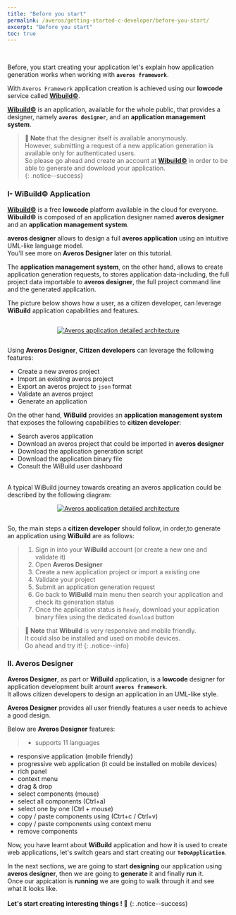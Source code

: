 ```yaml
---
title: "Before you start"
permalink: /averos/getting-started-c-developer/before-you-start/
excerpt: "Before you start"
toc: true
---
```

<br/>

Before, you start creating your application let's explain how application generation works when working with **`averos framework`**.<br/>

With `Averos Framework` application creation is achieved using our **lowcode** service called [**Wibuild©**](https://appbuilder.wiforge.com/ "Wibuild©").<br/> 

[**Wibuild©**](https://appbuilder.wiforge.com/ "Wibuild©") is an application, available for the whole public, that provides a designer, namely **`averos designer`**, and an **application management system**.<br/> 

>**🚩 Note** that the designer itself is available anonymously.<br/>
However, submitting a request of a new application generation is available only for authenticated users.<br/> 
So please go ahead and create an account at [**Wibuild©**](https://appbuilder.wiforge.com/ "Wibuild©") in order to be able to generate and download your application.<br/>
 {: .notice--success}

### **I- WiBuild© Application**

[**Wibuild©**](https://appbuilder.wiforge.com/ "Wibuild©") is a free **lowcode** platform available in the cloud for everyone.<br/>
**Wibuild©** is composed of an application designer named **averos designer** and an **application management system**.<br/>

**averos designer** allows to design a full **averos application** using an intuitive UML-like language model.<br/>
You'll see more on **Averos Designer** later on this tutorial.<br/>

The **application management system**, on the other hand, allows to create application generation requests, to stores application data-including, the full project data importable to **averos designer**, the full project command line and the generated application.<br/>

The picture below shows how a user, as a citizen developer, can leverage **WiBuild** application capabilities and features.

<div style="display: flex;flex-direction: row;justify-content: center;">
  <figure align="center">
    <a href="{{ site.baseurl }}/assets/tutorial/c-developer/3-wibuild-capabilities-features.png">
      <img src="{{ site.baseurl }}/assets/tutorial/c-developer/3-wibuild-capabilities-features.png" alt="Averos application detailed architecture">
    </a>
  </figure>
</div>

Using **Averos Designer**, **Citizen developers** can leverage the following features:
- Create a new averos project
- Import an existing averos project
- Export an averos project to `json` format
- Validate an averos project
- Generate an application 

On the other hand, **WiBuild** provides an **application management system** that exposes the following capabilities to **citizen developer**:
- Search averos application
- Download an averos project that could be imported in **averos designer** 
- Download the application generation script
- Download the application binary file
- Consult the WiBuild user dashboard

<br/>
A typical WiBuild journey towards creating an averos application could be described by the following diagram:
<div style="display: flex;flex-direction: row;justify-content: center;">
  <figure align="center">
    <a href="{{ site.baseurl }}/assets/tutorial/c-developer/4-wibuild-user-journey.png">
      <img src="{{ site.baseurl }}/assets/tutorial/c-developer/4-wibuild-user-journey.png" alt="Averos application detailed architecture">
    </a>
  </figure>
</div>

So, the main steps a **citizen developer** should follow, in order,to generate an application using **WiBuild** are as follows:
> 1. Sign in into your **WiBuild** account (or create a new one and validate it)
> 2. Open **Averos Designer**
> 3. Create a new application project or import a existing one
> 3. Validate your project
> 4. Submit an application generation request 
> 5. Go back to **WiBuild** main menu then search your application and check its generation status
> 6. Once the application status is `Ready`, download your application binary files using the dedicated `download` button

 >**🚩 Note** that **Wibuild** is very responsive and mobile friendly.<br/>
 It could also be installed and used on mobile devices.<br/>
 Go ahead and try it!
 {: .notice--info}

### **II. Averos Designer**

**Averos Designer**, as part or **WiBuild** application, is a **lowcode** designer for application development built arount **`averos framework`**.</br>
It allows citizen developers to design an application in an UML-like style.<br/>

**Averos Designer** provides all user friendly features a user needs to achieve a good design. <br/>

Below are **Averos Designer** features:
>- supports 11 languages 
- responsive application (mobile friendly)
- progressive web application (it could be installed on mobile devices)
- rich panel
- context menu
- drag & drop 
- select components (mouse)
- select all components (Ctrl+a) 
- select one by one (Ctrl + mouse)
- copy / paste components using (Ctrt+c / Ctrl+v)
- copy / paste components using context menu
- remove components

Now, you have learnt about **WiBuild** application and how it is used to create web applications, let's switch gears and start creating our **`ToDoApplication`**.<br/>

In the next sections, we are going to start **designing** our application using **averos designer**, then we are going to **generate** it and finally **run** it.<br/>
Once our appication is **running** we are going to walk through it and see what it looks like.<br/><br/>
**Let's start creating interesting things ! 🚀**
{: .notice--success} 

